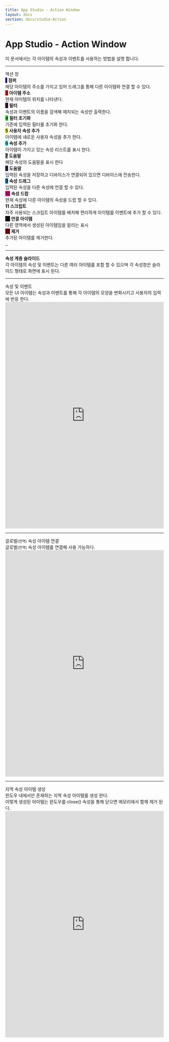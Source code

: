 ```yaml
---
title: App Studio - Action Window
layout: docs
section: docs/studio-Action
---
```


App Studio - Action Window
===================

이 문서에서는 각 아이템의 속성과 이벤트를 사용하는 방법을 설명 합니다.

<hr/>
<div class="space33"></div>

<div class="title row">
	액션 창
</div>
<div class="explain row">
	<div class="detail col-xs-12 col-md-6">
		<strong><span class="badge" style="background-color:#0000FF;">1</span> 점퍼</strong><br/>
		해당 아이템의 주소를 가지고 있어 드래그를 통해 다른 아이템와 연결 할 수 있다.
		<div class="space11"></div>
		<strong><span class="badge" style="background-color:#FF0000;">2</span> 아이템 주소</strong><br/>
		현재 아이템의 위치를 나타낸다.
		<div class="space11"></div>
		<strong><span class="badge" style="background-color:#380038;">3</span> 필터</strong><br/>
		속성과 이벤트의 이름을 검색해 매치되는 속성만 출력한다.
		<div class="space11"></div>
		<strong><span class="badge" style="background-color:#00FE00;">4</span> 필터 초기화</strong><br/>
		기존에 입력된 필터를 초기화 한다.
		<div class="space11"></div>
		<strong><span class="badge" style="background-color:#FEFE02;">5</span> 사용자 속성 추가</strong><br/>
		아이템에 새로운 사용자 속성을 추가 한다.
		<div class="space11"></div>
		<strong><span class="badge" style="background-color:#00FEFE;">6</span> 속성 추가</strong><br/>
		아이템이 가지고 있는 속성 리스트를 표시 한다.
		<div class="space11"></div>
		<strong><span class="badge" style="background-color:#808080;">7</span> 도움말</strong><br/>
		해당 속성의 도움말을 표시 한다
		<div class="space11"></div>
		<strong><span class="badge" style="background-color:#410241;">8</span> 도움말</strong><br/>
		입력된 속성을 저장하고 디바이스가 연결되어 있으면 디바이스에 전송한다.
		<div class="space11"></div>
		<strong><span class="badge" style="background-color:#0080C0;">9</span> 속성 드래그</strong><br/>
		입력된 속성을 다른 속성에 연결 할 수 있다.
		<div class="space11"></div>
		<strong><span class="badge" style="background-color:#FF007F;">10</span> 속성 드랍</strong><br/>
		현재 속성에 다른 아이템의 속성을 드랍 할 수 있다.
		<div class="space11"></div>
		<strong><span class="badge" style="background-color:#F7F7F7;color:black;">11</span> 스크립트</strong><br/>
		자주 사용되는 스크립트 아이템를 배치해 편리하게 아이템를 이벤트에 추가 할 수 있다.
		<div class="space11"></div>
		<strong><span class="badge" style="background-color:#030303;">12</span> 연결 아이템</strong><br/>
		다른 영역에서 생성된 아이템임을 알리는 표시
		<div class="space11"></div>
		<strong><span class="badge" style="background-color:#810202;">13</span> 제거</strong><br/>
		추가된 아이템를 제거한다.
		<div class="space11"></div>
	</div>
	<div class="movie col-xs-12 col-md-6">
		<a class="thumbnail" href="/docs/images/property_main.png" data-lightbox="property_main" data-title="">
			<img src="/docs/images/property_main.png" alt=""/>
		</a>
		<a class="thumbnail" href="/docs/images/property_list.png" data-lightbox="property_list" data-title="추가 가능한 속성">
			<img src="/docs/images/property_list.png" alt=""/>
		</a>
		<a class="thumbnail" href="/docs/images/property_new.png" data-lightbox="property_new" data-title="사용자 속성 추가">
			<img src="/docs/images/property_new.png" alt=""/>
		</a>
	</div>
</div>
<div class="space33"></div>
<hr/>
<div class="space33"></div>

<div class="explain row">
	<div class="detail col-xs-12 col-md-6">
		<strong>속성 계층 슬라이드</strong><br/>
		각 아이템의 속성 및 이벤트는 다른 여러 아이템를 포함 할 수 있으며 각 속성창은 슬라이드 형태로 화면에 표시 된다.
	</div>
	<div class="movie col-xs-12 col-md-6">
		<a class="thumbnail" href="/docs/images/property_slide.png" data-lightbox="property_slide" data-title="">
			<img src="/docs/images/property_slide.png" alt=""/>
		</a>
	</div>
</div>
<div class="space33"></div>
<hr/>
<div class="space33"></div>

<div class="title row">
	속성 및 이벤트
</div>
<div class="explain row">
	<div class="detail col-xs-12 col-md-12">
		모든 UI 아이템는 속성과 이벤트를 통해 각 아이템의 모양을 변화시키고 사용자의 입력에 반응 한다.
	</div>
	<div class="movie col-xs-12 col-md-12">
		<iframe class="thumbnail" id="ytplayer" type="text/html" width="100%" height="720"
src="https://www.youtube.com/embed/7Jm9w6dVrqE?controls=1&enablejsapi=1&modestbranding=1&rel=0&showinfo=0&autohide=1&color=white&iv_load_policy=3&theme=light&vq=hd720"
frameborder="0" allowfullscreen></iframe>
	</div>
</div>
<div class="space33"></div>
<hr/>
<div class="space33"></div>
<div class="title row">
	글로벌<small>(전역)</small> 속성 아이템 연결
</div>
<div class="explain row">
	<div class="detail col-xs-12 col-md-12">
		글로벌<small>(전역)</small> 속성 아이템를 연결해 사용 가능하다.<br/>
	</div>
	<div class="movie col-xs-12 col-md-12">
		<iframe class="thumbnail" id="ytplayer" type="text/html" width="100%" height="720"
src="https://www.youtube.com/embed/_Tk6-6cFY0w?controls=1&enablejsapi=1&modestbranding=1&rel=0&showinfo=0&autohide=1&color=white&iv_load_policy=3&theme=light&vq=hd720"
frameborder="0" allowfullscreen></iframe>
	</div>
</div>
<div class="space33"></div>
<hr/>
<div class="space33"></div>
<div class="title row">
	지역 속성 아이템 생성
</div>
<div class="explain row">
	<div class="detail col-xs-12 col-md-12">
		윈도우 내에서만 존재하는 지역 속성 아이템를 생성 한다.<br/>
		이렇게 생성된 아이템는 윈도우를 close() 속성을 통해 닫으면 메모리에서 함께 제거 된다.
	</div>
	<div class="movie col-xs-12 col-md-12">
		<iframe class="thumbnail" id="ytplayer" type="text/html" width="100%" height="720"
src="https://www.youtube.com/embed/5Ek_i-6qCSA?controls=1&enablejsapi=1&modestbranding=1&rel=0&showinfo=0&autohide=1&color=white&iv_load_policy=3&theme=light&vq=hd720"
frameborder="0" allowfullscreen></iframe>
	</div>
</div>